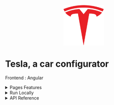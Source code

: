 <div align="center">
<img height="130px" width="130px" src="./src/assets/images/logo.png">
</div>
  
# Tesla, a car configurator

Frontend : Angular

<details>
  <summary>Pages Features</summary>

### Step 1: Choose your Model And color

- Select the Tesla Model of your choice
- First color is selected with the model but can be changed
- At least a model has to be selected to get access to the next step

### Step 2: Select your config and options

- Select your car configuration and options
- Each options will add a $1000 cost in the next step
- At least a configuration has to be selected to get access to the next step

### Step 3: Summary

- View all your options and price
- Total price is displayed

</details>

<details>
  <summary>Run Locally</summary>

### Clone the project

```bash
  git clone https://github.com/Brice150/Tesla.git
```

### Install dependencies

```bash
  npm install
```

### Start the server

```bash
  ng serve -o
```

</details>

<details>
  <summary>API Reference</summary>

### Models

```http
  GET /models
```

### Options

```http
  GET /options/${modelCode}
```

</details>
